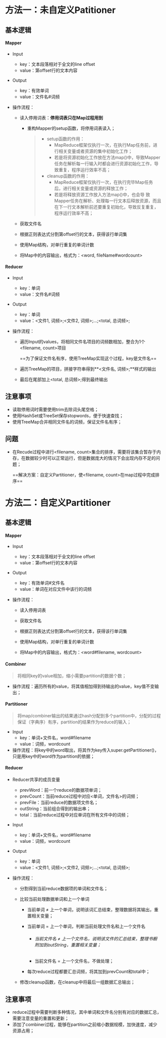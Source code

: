 # 方法一：未自定义Patitioner

## 基本逻辑

#### Mapper

* Input
  * key：文本段落相对于全文的line offset
  * value：第offset行的文本内容
  
* Output
  * key：有效单词
  * value：文件名#词频
  
* 操作流程：
  
  * 读入停用词表：**停用词表只在Map过程用到**
  
    * 重构Mapper的setup函数，将停用词表读入；
  
      > * setup函数的作用：
      >   * MapReduce框架仅执行一次，在执行Map任务前，进行相关变量或者资源的集中初始化工作；
      >   * 若是将资源初始化工作放在方法map()中，导致Mapper任务在解析每一行输入时都会进行资源初始化工作，导致重复，程序运行效率不高；
      > * cleanup函数的作用：
      >   * MapReduce框架仅执行一次，在执行完毕Map任务后，进行相关变量或资源的释放工作；
      >   * 若是将释放资源工作放入方法map()中，也会导 致Mapper任务在解析、处理每一行文本后释放资源，而且在下一行文本解析前还要重复初始化，导致反复重复，程序运行效率不高；
  
  * 获取文件名
  * 根据正则表达式分割第offset行的文本，获得该行单词集
  * 使用Map结构，对单行重复的单词计数
  * 将Map中的内容输出，格式为：<word, fileName#wordcount>

#### Reducer

* Input

  * key：单词
  * value：文件名#词频

* Output

  * key：单词
  * value：<文件1, 词频>;<文件2, 词频>;...;<total, 总词频>;

* 操作流程：

  * 遍历Input的values，将相同文件名项目的词频数相加，整合为1个<filename, count>项目

    ==为了保证文件名有序，使用TreeMap实现这个过程，key是文件名==

  * 遍历TreeMap的项目，拼接字符串得到**<文件名, 词频>;**样式的输出

  * 最后在尾部加上<total, 总词频>;得到最终输出

## 注意事项

* 读取停用词时需要使用trim去除词头尾空格；
* 使用HashSet或TreeSet保存stopwords，便于快速查找；
* 使用TreeMap合并相同文件名的词频，保证文件名有序；

## 问题

* 在Recude过程中进行<filename, count>集合的排序，需要将该集合暂存于内存，在数据较少时可以正常运行，但是数据庞大的情况下会出现内存不足的问题；

  ==解决方案：自定义Partitioner，使<filename, count>在map过程中完成排序==

# 方法二：自定义Partitioner

## 基本逻辑

#### Mapper

* Input
  * key：文本段落相对于全文的line offset
  * value：第offset行的文本内容
* Output
  * key：有效单词#文件名
  * value：单词在对应文件中该行的词频
* 操作流程：

  * 读入停用词表

  * 获取文件名
  * 根据正则表达式分割第offset行的文本，获得该行单词集
  * 使用Map结构，对单行重复的单词计数
  * 将Map中的内容输出，格式为：<word#filename, wordcount>

#### Combiner

> 将相同key的value相加，缩小需要partition的数据个数；

* 操作流程：遍历所有的value，将其值相加得到待输出的value，key值不变输出；

#### Partitioner

> 将map/combiner输出的结果通过hash分配到多个partition中，分配的过程保证（字典序）有序，partition的结果作为reduce的输入；

* Input
  * key：单词+文件名，word#filename
  * value：词频，wordcount
* 操作流程：将key中的word取出，将其作为key传入super.getPartitioner()，只是用key中的word作为partition的依据；

#### Reducer

* Reducer共享的成员变量

  * prevWord：前一个reduce的数据项单词；
  * prevCount：当前reduce过程中对应<单词，文件名>的词频；
  * prevFile：当前reduce的数据项文件名；
  * outString：当前组合得到的输出串；
  * total：当前reduce过程中对应单词在所有文件中的词频；

* Input

  * key：单词+文件名，word#filename
  * value：词频，wordcount

* Output

  * key：单词
  * value：<文件1, 词频>;<文件2, 词频>;...;<total, 总词频>;

* 操作流程：

  * 分割得到当前reduce数据项的单词和文件名；

  * 比较当前处理数据单词和上一个单词

    * 当前单词 ≠ 上一个单词，说明该词汇总结束，整理数据将其输出，重置相关变量；

    * 当前单词 = 上一个单词，判断当前处理文件名和上一个文件名

      * ###### 当前文件名 ≠ 上一个文件名，说明该文件的汇总结束，整理书橱附加到outString，重置相关变量；

      * 当前文件名 = 上一个文件名，不做处理；

    * 每次reduce过程都要汇总词频，将其加到prevCount和total中；

  * 修改cleanup函数，在cleanup中将最后一组数据汇总输出；

## 注意事项

* reduce过程中需要判断多种情况，其中单词和文件名分别有对应的数据汇总，需要注意变量的重置和更新；
* 添加了combiner过程，能够在partition之前缩小数据规模，加快速度，减少资源占用；

